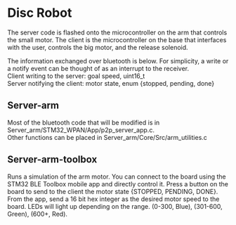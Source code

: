 # Disc Robot
The server code is flashed onto the microcontroller on the arm that controls the small motor. The client is the microcontroller on the base that interfaces with the user, controls the big motor, and the release solenoid.

The information exchanged over bluetooth is below. For simplicity, a write or a notify event can be thought of as an interrupt to the receiver.\
Client writing to the server: goal speed, uint16_t\
Server notifying the client: motor state, enum {stopped, pending, done}

## Server-arm
Most of the bluetooth code that will be modified is in Server_arm/STM32_WPAN/App/p2p_server_app.c.\
Other functions can be placed in Server_arm/Core/Src/arm_utilities.c

## Server-arm-toolbox
Runs a simulation of the arm motor. You can connect to the board using the STM32 BLE Toolbox mobile app and directly control it.
Press a button on the board to send to the client the motor state {STOPPED, PENDING, DONE}. From the app, send a 16 bit hex integer as the desired motor speed to the 
board. LEDs will light up depending on the range. (0-300, Blue), (301-600, Green), (600+, Red). 
